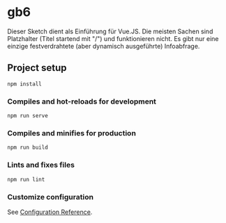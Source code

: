# gb6

Dieser Sketch dient als Einführung für Vue.JS. Die meisten Sachen sind Platzhalter (Titel startend mit "/") und funktionieren nicht. Es gibt nur eine einzige festverdrahtete (aber dynamisch ausgeführte) Infoabfrage. 

## Project setup
```
npm install
```

### Compiles and hot-reloads for development
```
npm run serve
```

### Compiles and minifies for production
```
npm run build
```

### Lints and fixes files
```
npm run lint
```

### Customize configuration
See [Configuration Reference](https://cli.vuejs.org/config/).
